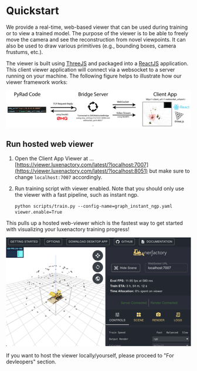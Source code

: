 # Quickstart

We provide a real-time, web-based viewer that can be used during training or to view a trained model. The purpose of the viewer is to be able to freely move the camera and see the reconstruction from novel viewpoints. It can also be used to draw various primitives (e.g., bounding boxes, camera frustums, etc.).

The viewer is built using [ThreeJS](https://threejs.org/) and packaged into a [ReactJS](https://reactjs.org/) application. This client viewer application will connect via a websocket to a server running on your machine. The following figure helps to illustrate how our viewer framework works:

![visualize_dataset](imgs/viewer_figure.png)

## Run hosted web viewer

1. Open the Client App Viewer at ... [https://viewer.luxenactory.com/latest/?localhost:7007](https://viewer.luxenactory.com/latest/?localhost:8051) but make sure to change `localhost:7007` accordingly.

2. Run training script with viewer enabled. Note that you should only use the viewer with a fast pipeline, such as instant ngp.
   ```shell
   python scripts/train.py --config-name=graph_instant_ngp.yaml viewer.enable=True
   ```

This pulls up a hosted web-viewer which is the fastest way to get started with visualizing your luxenactory training progress!

![viewer](imgs/bulldozer.png)

If you want to host the viewer locally/yourself, please proceed to "For devleopers" section.
